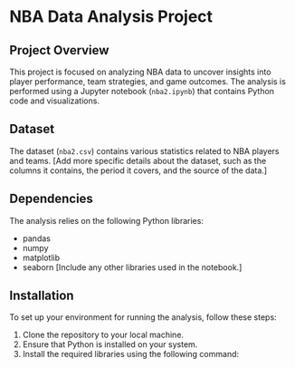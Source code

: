 
# NBA Data Analysis Project

## Project Overview
This project is focused on analyzing NBA data to uncover insights into player performance, team strategies, and game outcomes. The analysis is performed using a Jupyter notebook (`nba2.ipynb`) that contains Python code and visualizations.

## Dataset
The dataset (`nba2.csv`) contains various statistics related to NBA players and teams. [Add more specific details about the dataset, such as the columns it contains, the period it covers, and the source of the data.]

## Dependencies
The analysis relies on the following Python libraries:
- pandas
- numpy
- matplotlib
- seaborn
[Include any other libraries used in the notebook.]

## Installation
To set up your environment for running the analysis, follow these steps:
1. Clone the repository to your local machine.
2. Ensure that Python is installed on your system.
3. Install the required libraries using the following command:
